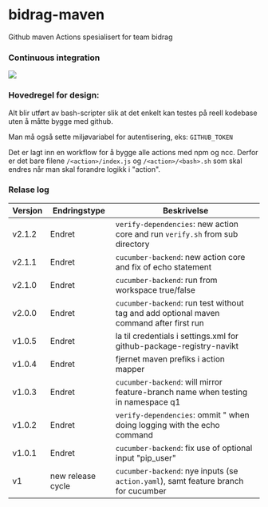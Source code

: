 # bidrag-maven
Github maven Actions spesialisert for team bidrag

### Continuous integration
![](https://github.com/navikt/bidrag-maven/workflows/build%20actions/badge.svg)

### Hovedregel for design:
Alt blir utført av bash-scripter slik at det enkelt kan testes på reell kodebase uten å måtte bygge med github.

Man må også sette miljøvariabel for autentisering, eks: `GITHUB_TOKEN`

Det er lagt inn en workflow for å bygge alle actions med npm og ncc. Derfor er det bare filene `/<action>/index.js` og `/<action>/<bash>.sh` som skal
endres når man skal forandre logikk i "action".

### Relase log

Versjon | Endringstype      | Beskrivelse
--------|-------------------|------------
v2.1.2  | Endret            | `verify-dependencies`: new action core and run `verify.sh` from sub directory
v2.1.1  | Endret            | `cucumber-backend`: new action core and fix of echo statement
v2.1.0  | Endret            | `cucumber-backend`: run from workspace true/false
v2.0.0  | Endret            | `cucumber-backend`: run test without tag and add optional maven command after first run
v1.0.5  | Endret            | la til credentials i settings.xml for github-package-registry-navikt
v1.0.4  | Endret            | fjernet maven prefiks i action mapper
v1.0.3  | Endret            | `cucumber-backend`: will mirror feature-branch name when testing in namespace q1
v1.0.2  | Endret            | `verify-dependencies`: ommit " when doing logging with the echo command
v1.0.1  | Endret            | `cucumber-backend`: fix use of optional input "pip_user" 
v1      | new release cycle | `cucumber-backend`: nye inputs (se `action.yaml`), samt feature branch for cucumber 
